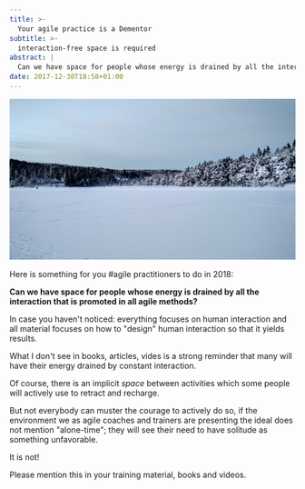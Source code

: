 ```yaml
---
title: >-
  Your agile practice is a Dementor
subtitle: >-
  interaction-free space is required
abstract: |
  Can we have space for people whose energy is drained by all the interaction that is promoted in all agile methods?
date: 2017-12-30T18:58+01:00
---
```


![Kyvatnet](../media/your-agile-practice-is-a-dementor.jpg)

Here is something for you #agile practitioners to do in 2018:

**Can we have space for people whose energy is drained by all the interaction
that is promoted in all agile methods?**

In case you haven't noticed: everything focuses on human interaction and all
material focuses on how to "design" human interaction so that it yields results.

What I don't see in books, articles, vides is a strong reminder that many will
have their energy drained by constant interaction.

Of course, there is an implicit _space_ between activities which some people
will actively use to retract and recharge.

But not everybody can muster the courage to actively do so, if the environment
we as agile coaches and trainers are presenting the ideal does not mention
"alone-time"; they will see their need to have solitude as something
unfavorable.

It is not!

Please mention this in your training material, books and videos.
